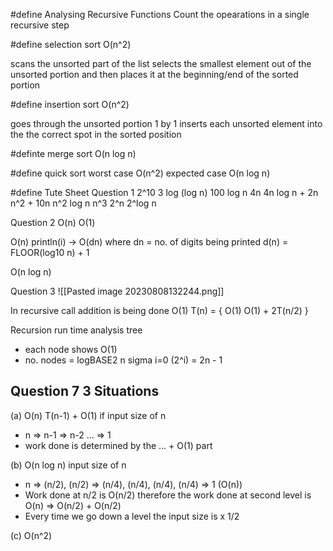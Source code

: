 #define Analysing Recursive Functions
Count the opearations in a single recursive step

#define selection sort
O(n^2)

scans the unsorted part of the list
selects the smallest element out of the unsorted portion and then places it at the beginning/end of the sorted portion

#define insertion sort
O(n^2)

goes through the unsorted portion 1 by 1
inserts each unsorted element into the the correct spot in the sorted position

#definte merge sort
O(n log n)

#define quick sort
worst case O(n^2)
expected case O(n log n)

#define Tute Sheet
Question 1
2^10
3 log (log n)
100 log n
4n
4n log n + 2n
n^2 + 10n
n^2 log n
n^3
2^n
2^log n

Question 2
O(n) O(1)

O(n)
println(i) -> O(dn) where dn = no. of digits being printed
d(n) = FLOOR(log10 n) + 1

O(n log n)


Question 3
![[Pasted image 20230808132244.png]]

In recursive call addition is being done O(1)
T(n) = {
	O(1)
	O(1) + 2T(n/2)
}

Recursion run time analysis tree
- each node shows O(1)
- no. nodes = logBASE2 n sigma i=0 (2^i)
		     = 2n - 1

Question 7
3 Situations
- 


(a) O(n) 
T(n-1) + O(1)
if input size of n
- n => n-1 => n-2 ... => 1
- work done is determined by the ... + O(1) part

(b) O(n log n)
input size of n
- n => (n/2), (n/2) => (n/4), (n/4), (n/4), (n/4) => 1 (O(n))
- Work done at n/2 is O(n/2) therefore the work done at second level is O(n) => O(n/2) + O(n/2)
- Every time we go down a level the input size is x 1/2

(c) O(n^2)

